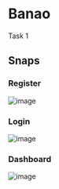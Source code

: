 # Banao
Task 1


## Snaps

### Register
![image](https://github.com/MridulKaushik3/Banao/assets/123966755/fe21accc-2df6-4a94-afe2-969c1d83919b)


### Login
![image](https://github.com/MridulKaushik3/Banao/assets/123966755/34a99ae3-374a-4186-a44e-587de1661e0c)

### Dashboard
![image](https://github.com/MridulKaushik3/Banao/assets/123966755/8607e002-9fa2-4f0e-8979-9ee709cdb2c0)
